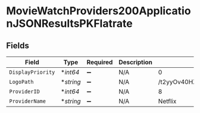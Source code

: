 # MovieWatchProviders200ApplicationJSONResultsPKFlatrate


## Fields

| Field                            | Type                             | Required                         | Description                      | Example                          |
| -------------------------------- | -------------------------------- | -------------------------------- | -------------------------------- | -------------------------------- |
| `DisplayPriority`                | **int64*                         | :heavy_minus_sign:               | N/A                              | 0                                |
| `LogoPath`                       | **string*                        | :heavy_minus_sign:               | N/A                              | /t2yyOv40HZeVlLjYsCsPHnWLk4W.jpg |
| `ProviderID`                     | **int64*                         | :heavy_minus_sign:               | N/A                              | 8                                |
| `ProviderName`                   | **string*                        | :heavy_minus_sign:               | N/A                              | Netflix                          |